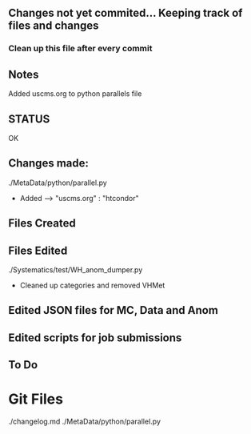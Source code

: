 ## Changes not yet commited... Keeping track of files and changes
### Clean up this file after every commit


## Notes 
Added uscms.org to python parallels file
## STATUS
OK


## Changes made:
./MetaData/python/parallel.py
- Added  --> "uscms.org"        : "htcondor"




## Files Created






## Files Edited

./Systematics/test/WH_anom_dumper.py 
- Cleaned up categories and removed VHMet



## Edited JSON files for MC, Data and Anom





## Edited scripts for job submissions



## To Do


# Git Files
./changelog.md  ./MetaData/python/parallel.py





